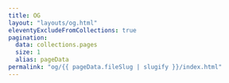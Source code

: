 ```yaml
---
title: OG
layout: "layouts/og.html"
eleventyExcludeFromCollections: true
pagination:
  data: collections.pages
  size: 1
  alias: pageData
permalink: "og/{{ pageData.fileSlug | slugify }}/index.html"
---
```

